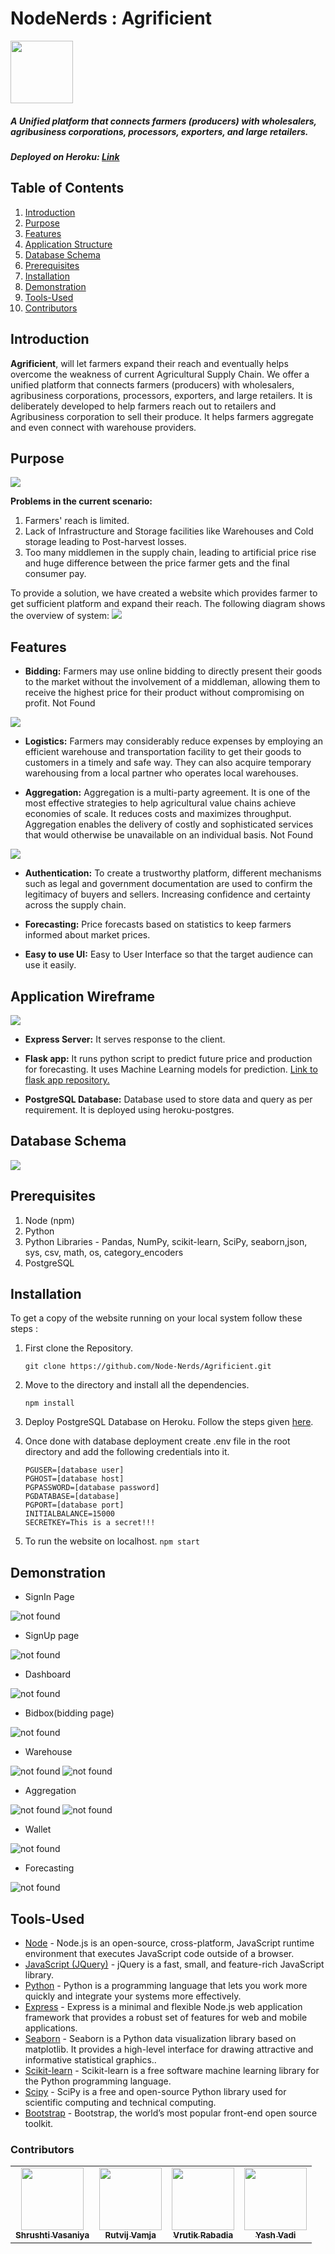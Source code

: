 # NodeNerds : Agrificient 
<img src="./public/logo.svg" width="100" height="100">

##### A Unified platform that connects farmers (producers) with wholesalers, agribusiness corporations, processors, exporters, and large retailers.

##### Deployed on Heroku: <a href="https://agrificient-nodeapp.herokuapp.com/">Link</a>

## Table of Contents

1. [Introduction](#Introduction)
2. [Purpose](#Introduction)
3. [Features](#Features)
4. [Application Structure](#Application)
5. [Database Schema](#Database)
5. [Prerequisites](#Prerequisites)
6. [Installation](#Installation)
7. [Demonstration](#Demonstration)
8. [Tools-Used](#Tools-Used)
9. [Contributors](#Contributions)

## Introduction

**Agrificient**, will let farmers expand their reach and eventually helps overcome the weakness of current Agricultural Supply Chain. We offer a unified platform that connects farmers (producers) with wholesalers, agribusiness corporations, processors, exporters, and large retailers. It is deliberately developed to help farmers reach out to retailers and Agribusiness corporation to sell their produce. It helps farmers aggregate and even connect with warehouse providers.

## Purpose

<img src="./public/images/current.png" />

**Problems in the current scenario:**

1) Farmers' reach is limited. 
2) Lack of Infrastructure and Storage facilities like Warehouses and Cold storage leading to Post-harvest losses. 
3) Too many middlemen in the supply chain, leading to artificial price rise and huge difference between the price farmer gets and the final consumer pay.

To provide a solution, we have created a website which provides farmer to get sufficient platform and expand their reach. The following diagram shows the overview of system:
<img src="./public/images/proposed.png" />

## Features

- **Bidding:** Farmers may use online bidding to directly present their goods to the market without the involvement of a middleman, allowing them to receive the highest price for their product without compromising on profit.
Not Found
<img src="./public/images/bidding.png" />

- **Logistics:** Farmers may considerably reduce expenses by employing an efficient warehouse and transportation facility to get their goods to customers in a timely and safe way. They can also acquire temporary warehousing from a local partner who operates local warehouses.

- **Aggregation:** Aggregation is a multi-party agreement. It is one of the most effective strategies to help agricultural value chains achieve economies of scale. It reduces costs and maximizes throughput. Aggregation enables the delivery of costly and sophisticated services that would otherwise be unavailable on an individual basis.
Not Found
<img src="./public/images/aggregation.png" />

- **Authentication:** To create a trustworthy platform, different mechanisms such as legal and government documentation are used to confirm the legitimacy of buyers and sellers. Increasing confidence and certainty across the supply chain.

- **Forecasting:** Price forecasts based on statistics to keep farmers informed about market prices.

- **Easy to use UI:** Easy to User Interface so that the target audience can use it easily.

## Application Wireframe
<img src="./public/images/wireframe.png" />

- **Express Server:** It serves response to the client.

- **Flask app:** It runs python script to predict future price and production for forecasting. It uses Machine Learning models for prediction. <a href="https://github.com/Node-Nerds/forecast">Link to flask app repository.</a>

- **PostgreSQL Database:** Database used to store data and query as per requirement. It is deployed using heroku-postgres.

## Database Schema
<img src="./public/images/layoutWithTools.svg" />

## Prerequisites

1. Node (npm)
2. Python
3. Python Libraries - Pandas, NumPy, scikit-learn, SciPy, seaborn,json, sys, csv, math, os, category_encoders
4. PostgreSQL

## Installation

To get a copy of the website running on your local system follow these steps :

1.  First clone the Repository.

    ```git clone https://github.com/Node-Nerds/Agrificient.git```

2.  Move to the directory and install all the dependencies.

    ```npm install```

3. Deploy PostgreSQL Database on Heroku. Follow the steps given <a href="https://dev.to/prisma/how-to-setup-a-free-postgresql-database-on-heroku-1dc1">here</a>.
    
4. Once done with database deployment create .env file in the root directory and add the following credentials into it.
    ```
    PGUSER=[database user]
    PGHOST=[database host]
    PGPASSWORD=[database password]
    PGDATABASE=[database]
    PGPORT=[database port]
    INITIALBALANCE=15000
    SECRETKEY=This is a secret!!!
    ```

5.  To run the website on localhost.
    ```npm start```

## Demonstration 

- SignIn Page
<img src="./public/images/signin.png" alt="not found">

- SignUp page
<img src="./public/images/signup.png" alt="not found">

- Dashboard
<img src="./public/images/dashboard.png" alt="not found">

- Bidbox(bidding page)
<img src="./public/images/bidbox.png" alt="not found">

- Warehouse
<img src="./public/images/warehouse.png" alt="not found">
<img src="./public/images/addWarehouse.png" alt="not found">

- Aggregation
<img src="./public/images/aggregate.png" alt="not found">
<img src="./public/images/addAggregator.png" alt="not found">

- Wallet
<img src="./public/images/wallet.png" alt="not found">

- Forecasting
<img src="./public/images/forecast.png" alt="not found">


## Tools-Used

- <a href="https://nodejs.org/">Node</a> - Node.js is an open-source, cross-platform, JavaScript runtime environment that executes JavaScript code outside of a browser.
- <a href="https://jquery.com/">JavaScript (JQuery)</a> - jQuery is a fast, small, and feature-rich JavaScript library.
- <a href="https://www.python.org/">Python</a> - Python is a programming language that lets you work more quickly and integrate your systems more effectively.
- <a href="https://expressjs.com/">Express</a> - Express is a minimal and flexible Node.js web application framework that provides a robust set of features for web and mobile applications.
- <a href="https://seaborn.pydata.org/">Seaborn</a> - Seaborn is a Python data visualization library based on matplotlib. It provides a high-level interface for drawing attractive and informative statistical graphics..
- <a href="https://scikit-learn.org/stable/">Scikit-learn</a> - Scikit-learn is a free software machine learning library for the Python programming language.
- <a href="https://www.scipy.org/">Scipy</a> - SciPy is a free and open-source Python library used for scientific computing and technical computing.
- <a href="https://getbootstrap.com/">Bootstrap</a> - Bootstrap, the world’s most popular front-end open source toolkit.

### Contributors
<table>
    <tr>
        <td align="center"><a href="https://github.com/shrushti22"><img src="https://avatars.githubusercontent.com/shrushti22" width="100px;" alt=""/><br /><sub><b>Shrushti Vasaniya</b></sub></a><br /></td>
        <td align="center"><a href="https://github.com/RutvijDv"><img src="https://avatars.githubusercontent.com/RutvijDv" width="100px;" alt=""/><br /><sub><b>Rutvij Vamja</b></sub></a><br /></td>
        <td align="center"><a href="https://github.com/vrutikrabadia"><img src="https://avatars.githubusercontent.com/vrutikrabadia" width="100px;" alt=""/><br /><sub><b>Vrutik Rabadia</b></sub></a><br /></td>
        <td align="center"><a href="https://github.com/YashMaxy"><img src="https://avatars.githubusercontent.com/YashMaxy" width="100px;" alt=""/><br /><sub><b>Yash Vadi</b></sub></a><br /></td>
    </tr>
</table>    
